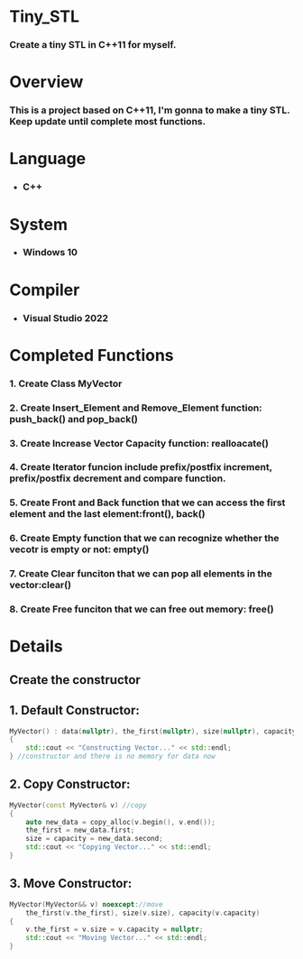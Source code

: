 # Tiny_STL
### Create a tiny STL in C++11 for myself.

# Overview
### This is a project based on C++11, I'm gonna to make a tiny STL. Keep update until complete most functions.

# Language
* ### C++

# System
* ### Windows 10

# Compiler
* ### Visual Studio 2022

# Completed Functions
### 1. Create Class MyVector
### 2. Create Insert_Element and Remove_Element function: push_back() and pop_back()
### 3. Create Increase Vector Capacity function: realloacate()
### 4. Create Iterator funcion include prefix/postfix increment, prefix/postfix decrement and compare function.
### 5. Create Front and Back function that we can access the first element and the last element:front(), back()
### 6. Create Empty function that we can recognize whether the vecotr is empty or not: empty()
### 7. Create Clear funciton that we can pop all elements in the vector:clear()
### 8. Create Free funciton that we can free out memory: free()


# Details
## Create the constructor
## 1. Default Constructor:
```c++
MyVector() : data(nullptr), the_first(nullptr), size(nullptr), capacity(nullptr) 
{ 
	std::cout << "Constructing Vector..." << std::endl; 
} //constructor and there is no memory for data now
```
## 2. Copy Constructor:
```c++
MyVector(const MyVector& v) //copy
{
	auto new_data = copy_alloc(v.begin(), v.end());
	the_first = new_data.first;
	size = capacity = new_data.second;
	std::cout << "Copying Vector..." << std::endl;
} 
```
## 3. Move Constructor:
```c++
MyVector(MyVector&& v) noexcept://move
	the_first(v.the_first), size(v.size), capacity(v.capacity)
{
	v.the_first = v.size = v.capacity = nullptr;
	std::cout << "Moving Vector..." << std::endl;
}
```

